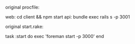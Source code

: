 original procfile: 

web: cd client && npm start
api: bundle exec rails s -p 3001



original start.rake:

task :start do
  exec 'foreman start -p 3000'
end
